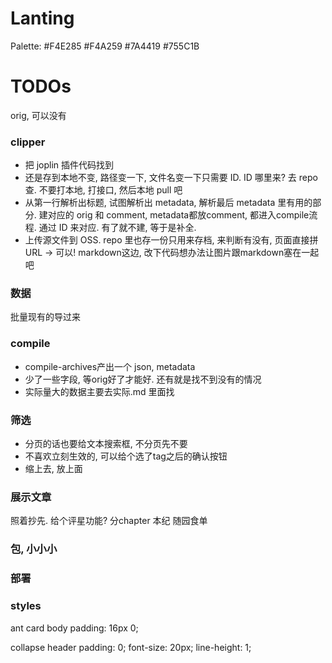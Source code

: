 # Lanting

Palette: #F4E285 #F4A259 #7A4419 #755C1B

# TODOs
orig, 可以没有

### clipper
- 把 joplin 插件代码找到
- 还是存到本地不变, 路径变一下, 文件名变一下只需要 ID. ID 哪里来? 去 repo 查. 不要打本地, 打接口, 然后本地 pull 吧
- 从第一行解析出标题, 试图解析出 metadata, 解析最后 metadata 里有用的部分. 建对应的 orig 和 comment, metadata都放comment, 都进入compile流程. 通过 ID 来对应. 有了就不建, 等于是补全.
- 上传源文件到 OSS. repo 里也存一份只用来存档, 来判断有没有, 页面直接拼 URL -> 可以! markdown这边, 改下代码想办法让图片跟markdown塞在一起吧

### 数据
批量现有的导过来

### compile
- compile-archives产出一个 json, metadata
- 少了一些字段, 等orig好了才能好. 还有就是找不到没有的情况
- 实际量大的数据主要去实际.md 里面找

### 筛选
- 分页的话也要给文本搜索框, 不分页先不要
- 不喜欢立刻生效的, 可以给个选了tag之后的确认按钮
- 缩上去, 放上面

### 展示文章
照着抄先. 给个评星功能?
分chapter
本纪
随园食单

### 包, 小小小

### 部署

### styles
ant card body
padding: 16px 0;

collapse header
padding: 0;
font-size: 20px;
line-height: 1;
